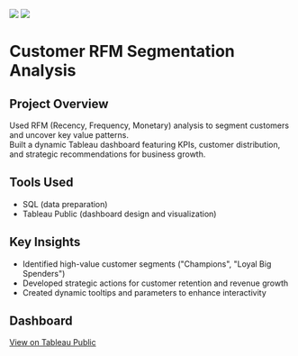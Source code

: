 ![](https://img.shields.io/badge/Visualization-Tableau-blue)
![](https://img.shields.io/badge/Data%20Preparation-SQL-informational)

# Customer RFM Segmentation Analysis

## Project Overview
Used RFM (Recency, Frequency, Monetary) analysis to segment customers and uncover key value patterns.  
Built a dynamic Tableau dashboard featuring KPIs, customer distribution, and strategic recommendations for business growth.

## Tools Used
- SQL (data preparation)
- Tableau Public (dashboard design and visualization)

## Key Insights
- Identified high-value customer segments ("Champions", "Loyal Big Spenders")
- Developed strategic actions for customer retention and revenue growth
- Created dynamic tooltips and parameters to enhance interactivity

## Dashboard
[View on Tableau Public](https://public.tableau.com/app/profile/dylan.barrett1539)
